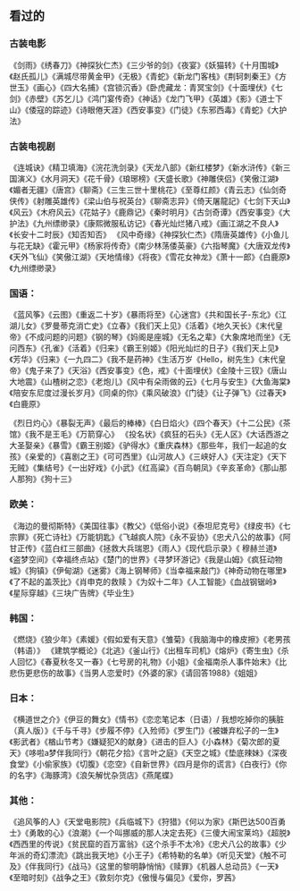## 看过的



### 古装电影

《剑雨》《绣春刀》《神探狄仁杰》《三少爷的剑》《夜宴》《妖猫转》《十月围城》《赵氏孤儿》《满城尽带黄金甲》《无极》《青蛇》《新龙门客栈》《荆轲刺秦王》《方世玉》《画心》《四大名捕》《宫锁沉香》《卧虎藏龙：青冥宝剑》《十面埋伏》《七剑》《赤壁》《苏乞儿》《鸿门宴传奇》《神话》《龙门飞甲》《英雄》《影》《道士下山》《倭寇的踪迹》《诗眼倦天涯》《西安事变》《门徒》《东邪西毒》《青蛇》《大护法》


### 古装电视剧

《连城诀》《精卫填海》《浣花洗剑录》《天龙八部》《新红楼梦》《新水浒传》《新三国演义》《水月洞天》《花千骨》《琅琊榜》《天盛长歌》《神雕侠侣》《笑傲江湖》《媚者无疆》《唐宫》《聊斋》《三生三世十里桃花》《至尊红颜》《青云志》《仙剑奇侠传》《射雕英雄传》《梁山伯与祝英台》《聊斋志异》《倚天屠龍記》《七剑下天山》《风云》《木府风云》《花姑子》《鹿鼎记》《秦时明月》《古剑奇谭》《西安事变》《大护法》《九州缥缈录》《康熙微服私访记》《春光灿烂猪八戒》《画江湖之不良人》《长安十二时辰》《知否知否》  《风中奇缘》《神探狄仁杰》《隋唐英雄传》《小鱼儿与花无缺》《霍元甲》《杨家将传奇》《南少林荡倭英豪》《六指琴魔》《大唐双龙传》《天外飞仙》《笑傲江湖》《天地情缘》《将夜》《雪花女神龙》《萧十一郎》《白鹿原》《九州缥缈录》

### 国语：

《蓝风筝》《云图》《重返二十岁》《暴雨将至》《心迷宫》《共和国长子-东北》《江湖儿女》《罗曼蒂克消亡史》《立春》《我们天上见》《活着》《地久天长》《末代皇帝》《不成问题的问题》《钢的琴》《妈阁是座城》《无名之辈》《大象席地而坐》《无问西东》《孔雀》《活着》《归来》《霸王别姬》《阳光灿烂的日子》《我们天上见》《芳华》《归来》《一九四二》《我不是药神》《生活万岁《Hello，树先生》《末代皇帝》《鬼子来了》《天浴》《西安事变》《色，戒》《十面埋伏》《金陵十三钗》《唐山大地震》《山楂树之恋》《老炮儿》《风中有朵雨做的云》《七月与安生》《大鱼海棠》《陪安东尼度过漫长岁月》《同桌的你》《乘风破浪》《门徒》《让子弹飞》《过春天》《白鹿原》

《烈日灼心》《暴裂无声》《最后的棒棒》《白日焰火》《四个春天》《十二公民》《茶馆》《我不是王毛》《万箭穿心》
《投名状》《疯狂的石头》《无人区》《大话西游之大圣娶亲》《暴雪》《霸王别姬》《驴得水》《重庆森林》《那些年，我们一起追的女孩》《亲爱的》《喜剧之王》《可可西里》《山河故人》《三峡好人》《天注定》《天下无贼》《集结号》《一出好戏》《小武》《红高粱》《百鸟朝凤》《辛亥革命》《那山那人那狗》《狗十三》

### 欧美： 

《海边的曼彻斯特》《美国往事》《教父》《低俗小说》《泰坦尼克号》《绿皮书》《七宗罪》《死亡诗社》《万能钥匙》《飞越疯人院》《永不妥协》《忠犬八公的故事》《阿甘正传》《蓝白红三部曲》《拯救大兵瑞恩》《雨人》《现代启示录》《 穆赫兰道》《盗梦空间》《幸福终点站》《楚门的世界》《寻梦环游记》《我是山姆》《疯狂动物城》《狗镇》《伊甸湖》《迷雾》《海上钢琴师》《当幸福来敲门》《神奇动物在哪里》《了不起的盖茨比》《肖申克的救赎 》《为奴十二年》《人工智能》《血战钢锯岭》《星际穿越》《三块广告牌》《毕业生》

### 韩国：

《燃烧》《狼少年》《素媛》《假如爱有天意》《雏菊》《我脑海中的橡皮擦》《老男孩（韩语）》 《建筑学概论》《北逃》《釜山行》《出租车司机》《熔炉》《寄生虫》《杀人回忆》《春夏秋冬又一春》《七号房的礼物》《小姐》《金福南杀人事件始末》《比悲伤更悲伤的故事》《当男人恋爱时》《外婆的家》《请回答1988》《姐姐》

### 日本：

《横道世之介》《伊豆的舞女》《情书》《恋恋笔记本（日语）/ 我想吃掉你的胰脏（真人版）》《千与千寻》《步履不停》《入殓师》《罗生门》《被嫌弃松子的一生》《影武者》《楢山节考》《嫌疑犯X的献身》《进击的巨人》《小森林》《菊次郎的夏天》《哆啦a梦伴我同行》《朝花夕拾》《言叶之庭》《天空之城》《垫底辣妹》《深夜食堂》《小偷家族》《切腹》《恋空》《自新世界》《四月是你的谎言》《白夜行》《你的名字》《海豚湾》《浪矢解忧杂货店》《燕尾蝶》

### 其他：

《追风筝的人》《天堂电影院》《兵临城下》《狩猎》《何以为家》《斯巴达500百勇士》《勇敢的心》《浪潮》《一个叫挪威的那人决定去死》《三傻大闹宝莱坞》《超脱》《西西里的传说》《贫民窟的百万富翁》《这个杀手不太冷》《忠犬八公的故事》《少年派的奇幻漂流》《跳出我天地》《小王子》《希特勒的名单》《听见天堂》《触不可及》《伴我同行》《战马》《这里的黎明静悄悄》《赎罪》《机器人总动员》《一天》《至暗时刻》《战争之王》《敦刻尔克》《傲慢与偏见》《爱你，罗茜》